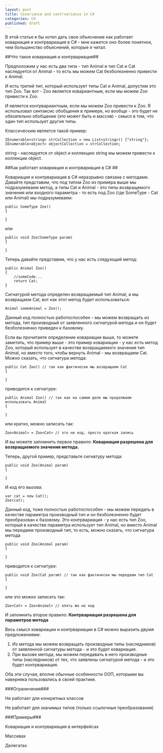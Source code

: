 ```yaml
---
layout: post
title: Covariance and contrvariance in C#
categories: C#
published: draft
---
```


В этой статье я бы хотел дать свое объяснение как работает ковариация и контрвариация в C# - мне кажется оно более понятное, чем большинство объяснений, которые я читал.

##Что такое ковариация и контрвариация##

Предположим у нас есть два типа - тип Animal и тип Cat и Cat наследуется от Animal - то есть мы можем Cat безболезненно привести к Animal.

И есть третий тип, который использует типы Cat и Animal, допустим это тип Zoo. Так вот - Zoo является ковариантным, если мы можем Zoo<Cat> привести к Zoo<Animal>.

И является контрвариантным, если мы можем Zoo<Animal> привести к Zoo<Cat>. Я использовал синтаксис обобщения в примере, но вообще - это будет не обязательно обобщение (это может быть и массив) - смысл в том, что один тип использует другие типы.

Классическим является такой пример:

	IEnumerable<string> strCollection = new List<string>() {"string"};
	IEnumerable<object> objectCollection = strCollection;

string - наследуется от object и коллекцию string мы можем привести к коллекции object.

##Как работает ковариация и контрвариация в C# ##

Ковариация и контрвариация в C# неразрывно связана с методами. Давайте представим, что под типом Zoo из примера выше мы подразумеваем метод, а типы Cat и Animal - это типы возвращемого значения или входного параметра - то есть под Zoo<SomeType> (где SomeType - Cat или Animal) мы подразумеваем:

	public SomeType Zoo()
	{

	}

или

	public void Zoo(SomeType param)
	{

	}

Теперь давайте представим, что у нас есть следующий метод:

	public Animal Zoo()
	{
		//someCode...
		return Cat;
	}

Сигнатурой метода определен возвращаемый тип Animal, а мы возвращаем Cat, вот как этот метод будет использоваться:

	Animal someAnimal = Zoo();

Данный код полностью работоспособен - мы можем возвращать из метода, тип производный от заявленного сигнатурой метода и он будет безболезненно приведен к базовому.

Если вы прочитаете определение ковариации выше, то можете заметить, что пример выше - это пример ковариации - у нас есть метод Zoo, который использует в качестве возвращаемого значения тип Animal, но вместо того, чтобы вернуть Animal - мы возвращаем Cat. Можно сказать, что сигнатура метода:

	public Cat Zoo() // так как фактически мы возвращаем Cat
	{

	}

приводится к сигнатуре:

	public Animal Zoo() // так как на самом деле мы продолжаем использовать Animal
	{

	}

или кратко, можно записать так:
	
	Zoo<Animal> = Zoo<Cat> // это не код, просто краткая запись

И вы можете запомнить первое правило: **Ковариация разрешена для возвращаемого значения метода.**

Теперь, другой пример, представьте сигнатуру метода:

	public void Zoo(Animal param)
	{
		
	}

И код его вызова:

	var cat = new Cat();
	Zoo(cat);

Данный код, тоже полностью работоспособен - мы можем передать в качестве параметра производный тип и он безболезненно будет преобразован к базовому.
Это контрвариация - у нас есть тип Zoo, который в качестве параметра использует тип Animal, но вместо Animal мы передаем производный тип, то есть, можно сказать, что сигнатура метода

	public void Zoo(Animal param)
	{
	
	}

приводится к сигнатуре:

	public void Zoo(Cat param) // так как фактически мы передаем тип Cat
	{

	}

или это можно записать так:
	
	Zoo<Cat> = Zoo<Animal> // опять же не код

И запомнить второе правило: **Контрвариация разрешена для параметров метода**

Весь смысл ковариации и контрвариации в C# можно выразить двумя предложениями:

1. Из метода мы можем возвращать производные типы (наследников) от заявленной сигнатуры метода - и это будет ковариация.
2. При вызове метода, мы можем передавать в него производные типы (наследников) от тех, что заявлены сигнатурой метода - и это будет контрвариация.

Оба эти случая, вполне обычные особенности ООП, которыми вы наверняка пользовались в своей практике.

###Ограничения###

Не работает для конкретных классов

Не работает для  значимых типов (только ссылочные преобразования)

###Примеры###

Ковариация и контрвариация в интерфейсах

Массивах

Делегатах